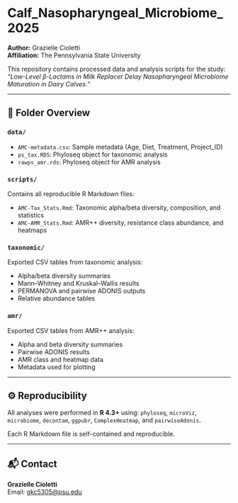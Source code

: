 # Calf_Nasopharyngeal_Microbiome_2025

**Author:** Grazielle Cioletti  
**Affiliation:** The Pennsylvania State University  

This repository contains processed data and analysis scripts for the study:  
*“Low-Level β-Lactams in Milk Replacer Delay Nasopharyngeal Microbiome Maturation in Dairy Calves.”*

---

## 📂 Folder Overview

### `data/`
- `AMC-metadata.csv`: Sample metadata (Age, Diet, Treatment, Project_ID)
- `ps_tax.RDS`: Phyloseq object for taxonomic analysis
- `rawps_amr.rds`: Phyloseq object for AMR analysis

### `scripts/`
Contains all reproducible R Markdown files:
- `AMC-Tax_Stats.Rmd`: Taxonomic alpha/beta diversity, composition, and statistics  
- `AMC-AMR_Stats.Rmd`: AMR++ diversity, resistance class abundance, and heatmaps

### `taxonomic/`
Exported CSV tables from taxonomic analysis:
- Alpha/beta diversity summaries
- Mann–Whitney and Kruskal–Wallis results
- PERMANOVA and pairwise ADONIS outputs
- Relative abundance tables

### `amr/`
Exported CSV tables from AMR++ analysis:
- Alpha and beta diversity summaries
- Pairwise ADONIS results
- AMR class and heatmap data
- Metadata used for plotting

---

## ⚙️ Reproducibility
All analyses were performed in **R 4.3+** using:
`phyloseq`, `microViz`, `microbiome`, `decontam`, `ggpubr`, `ComplexHeatmap`, and `pairwiseAdonis`.

Each R Markdown file is self-contained and reproducible.

---

## 📬 Contact
**Grazielle Cioletti**  
Email: [gkc5305@psu.edu](mailto:gkc5305@psu.edu)
